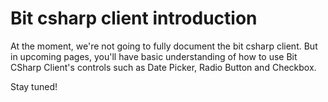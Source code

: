 # Bit csharp client introduction

At the moment, we're not going to fully document the bit csharp client. But in upcoming pages, you'll have basic understanding of how to use Bit CSharp Client's controls such as Date Picker, Radio Button and Checkbox.

Stay tuned!

